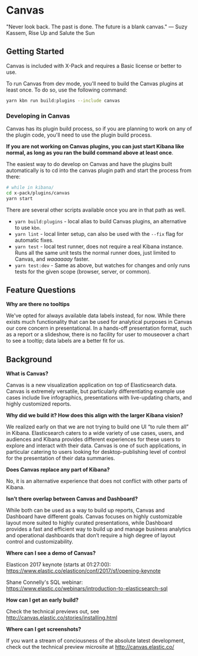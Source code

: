 # Canvas

"Never look back. The past is done. The future is a blank canvas." ― Suzy Kassem, Rise Up and Salute the Sun

## Getting Started

Canvas is included with X-Pack and requires a Basic license or better to use.

To run Canvas from dev mode, you'll need to build the Canvas plugins at least once. To do so, use the following command:

```bash
yarn kbn run build:plugins --include canvas
```

### Developing in Canvas

Canvas has its plugin build process, so if you are planning to work on any of the plugin code, you'll need to use the plugin build process.

**If you are not working on Canvas plugins, you can just start Kibana like normal, as long as you ran the build command above at least once**.

The easiest way to do develop on Canvas and have the plugins built automatically is to cd into the canvas plugin path and start the process from there:

```bash
# while in kibana/
cd x-pack/plugins/canvas
yarn start
```

There are several other scripts available once you are in that path as well.

- `yarn build:plugins` - local alias to build Canvas plugins, an alternative to use `kbn`.
- `yarn lint` - local linter setup, can also be used with the `--fix` flag for automatic fixes.
- `yarn test` - local test runner, does not require a real Kibana instance. Runs all the same unit tests the normal runner does, just limited to Canvas, and *waaaaaay* faster.
- `yarn test:dev` - Same as above, but watches for changes and only runs tests for the given scope (browser, server, or common).

## Feature Questions

**Why are there no tooltips**

We've opted for always available data labels instead, for now. While there exists much functionality that can be used for analytical purposes in Canvas our core concern in presentational. In a hands-off presentation format, such as a report or a slideshow, there is no facility for user to mouseover a chart to see a tooltip; data labels are a better fit for us.

## Background

**What is Canvas?**

Canvas is a new visualization application on top of Elasticsearch data. Canvas is extremely versatile, but particularly differentiating example use cases include live infographics, presentations with live-updating charts, and highly customized reports.

**Why did we build it? How does this align with the larger Kibana vision?**

We realized early on that we are not trying to build one UI “to rule them all” in Kibana. Elasticsearch caters to a wide variety of use cases, users, and audiences and Kibana provides different experiences for these users to explore and interact with their data. Canvas is one of such applications, in particular catering to users looking for desktop-publishing level of control for the presentation of their data summaries.

**Does Canvas replace any part of Kibana?**

No, it is an alternative experience that does not conflict with other parts of Kibana.

**Isn’t there overlap between Canvas and Dashboard?**

While both can be used as a way to build up reports, Canvas and Dashboard have different goals. Canvas focuses on highly customizable layout more suited to highly curated presentations, while Dashboard provides a fast and efficient way to build up and manage business analytics and operational dashboards that don’t require a high degree of layout control and customizability.

**Where can I see a demo of Canvas?**

Elasticon 2017 keynote (starts at 01:27:00): https://www.elastic.co/elasticon/conf/2017/sf/opening-keynote

Shane Connelly's SQL webinar: https://www.elastic.co/webinars/introduction-to-elasticsearch-sql

**How can I get an early build?**

Check the technical previews out, see http://canvas.elastic.co/stories/installing.html

**Where can I get screenshots?**

If you want a stream of conciousness of the absolute latest development, check out the technical preview microsite at http://canvas.elastic.co/
